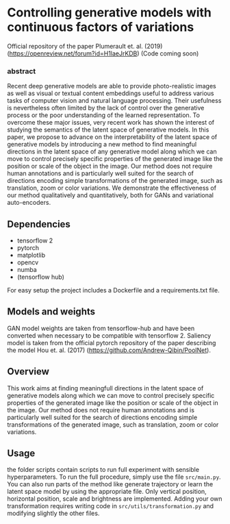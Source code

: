# Controlling generative models with continuous factors of variations

Official repository of the paper Plumerault et. al. (2019)
(https://openreview.net/forum?id=H1laeJrKDB) (Code coming soon)

### abstract

Recent deep generative models are able to provide photo-realistic images as well as visual or textual content embeddings useful to address various tasks of computer vision and natural language processing. Their usefulness is nevertheless often limited by the lack of control over the generative process or the poor understanding of the learned representation. To overcome these major issues, very recent work has shown the interest of studying the semantics of the latent space of generative models. In this paper, we propose to advance on the interpretability of the latent space of generative models by introducing a new method to find meaningful directions in the latent space of any generative model along which we can move to control precisely specific properties of the generated image like the position or scale of the object in the image. Our method does not require human annotations and is particularly well suited for the search of directions encoding simple transformations of the generated image, such as translation, zoom or color variations. We demonstrate the effectiveness of our method qualitatively and quantitatively, both for GANs and variational auto-encoders.

## Dependencies

* tensorflow 2
* pytorch
* matplotlib
* opencv
* numba
* (tensorflow hub)

For easy setup the project includes a Dockerfile and a requirements.txt file.

## Models and weights

GAN model weights are taken from tensorflow-hub and have been converted when necessary to be compatible with tensorflow 2. Saliency model is taken from the official pytorch repository of the paper describing the model Hou et. al. (2017) (https://github.com/Andrew-Qibin/PoolNet). 

## Overview

This work aims at finding meaningfull directions in the latent space of generative models along which we can move to control precisely specific properties of the generated image like the position or scale of the object in the image. Our method does not require human annotations and is particularly well suited for the search of directions encoding simple transformations of the generated image, such as translation, zoom or color variations.

## Usage

the folder scripts contain scripts to run full experiment with sensible hyperparameters. To run the full procedure, simply use the file `src/main.py`. You can also run parts of the method like generate trajectory or learn the latent space model by using the appropriate file. Only vertical position, horizontal position, scale and brightness are implemented. Adding your own transformation requires writing code in `src/utils/transformation.py` and modifying slightly the other files.
